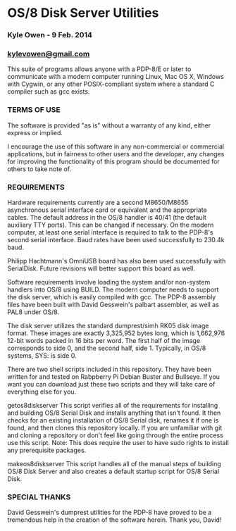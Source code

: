 # OS/8 Disk Server Utilities #
### Kyle Owen - 9 Feb. 2014 ###
### kylevowen@gmail.com ###

This suite of programs allows anyone with a PDP-8/E or later to communicate with
a modern computer running Linux, Mac OS X, Windows with Cygwin, or any other
POSIX-compliant system where a standard C compiler such as gcc exists.

### TERMS OF USE ###

The software is provided "as is" without a warranty of any kind, either express
or implied.

I encourage the use of this software in any non-commercial or commercial
applications, but in fairness to other users and the developer, any changes for
improving the functionality of this program should be documented for others to
take note of.

### REQUIREMENTS ###

Hardware requirements currently are a second M8650/M8655 asynchronous serial
interface card or equivalent and the appropriate cables. The default address
in the OS/8 handler is 40/41 (the default auxiliary TTY ports). This can be
changed if necessary. On the modern computer, at least one serial interface is
required to talk to the PDP-8's second serial interface. Baud rates have been
used successfully to 230.4k baud.

Philipp Hachtmann's OmniUSB board has also been used successfully with
SerialDisk. Future revisions will better support this board as well.

Software requirements involve loading the system and/or non-system handlers into
OS/8 using BUILD. The modern computer needs to support the disk server, which is
easily compiled with gcc. The PDP-8 assembly files have been built with David
Gesswein's palbart assembler, as well as PAL8 under OS/8.

The disk server utilizes the standard dumprest/simh RK05 disk image format.
These images are exactly 3,325,952 bytes long, which is 1,662,976 12-bit words
packed in 16 bits per word. The first half of the image corresponds to side 0, and the second half, side 1. Typically, in OS/8 systems, SYS: is side 0.

There are two shell scripts included in this repository.  They have been written for and tested on Rabpberry Pi Debian Buster and Bullseye.
If you want you can download just these two scripts and they will take care of everything else for you.


getos8diskserver	This script verifies all of the requirements for installing and building OS/8 Serial Disk and installs anything that isn't found.
			It then checks for an existing installation of OS/8 Serial disk, renames it if one is found, and then clones this repository locally.
		      If you are unfamiliar with git and cloning a repository or don't feel like going through the entire process use this script.
             	Note:  This does require the user to have sudo rights to install any prerequisite packages.

makeos8diskserver	This script handles all of the manual steps of building OS/8 Disk Server and also creates a default startup script for OS/8 Serial Disk.

### SPECIAL THANKS ###

David Gesswein's dumprest utilities for the PDP-8 have proved to be a tremendous
help in the creation of the software herein. Thank you, David!
